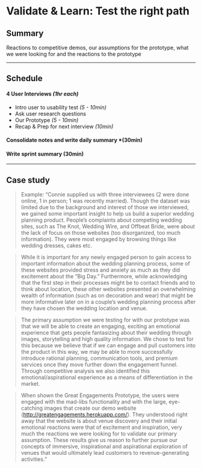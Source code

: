 # Validate & Learn: Test the right path

## Summary

Reactions to competitive demos, our assumptions for the prototype, what we were
looking for and the reactions to the prototype

---

## Schedule

#### 4 User Interviews *(1hr each)*

* Intro user to usability test *(5 - 10min)*
* Ask user research questions
* Our Prototype *(5 - 10min)*
* Recap & Prep for next interview *(10min)*

#### Consolidate notes and write daily summary *(30min)

#### Write sprint summary (30min)

---

## Case study

> Example: “Connie supplied us with three interviewees (2 were done online, 1 in
> person; 1 was recently married). Though the dataset was limited due to the
> background and interest of those we interviewed, we gained some important
> insight to help us build a superior wedding planning product. People’s
> complaints about competing wedding sites, such as The Knot, Wedding Wire, and
> Offbeat Bride, were about the lack of focus on those websites (too
> disorganized, too much information). They were most engaged by browsing things
> like wedding dresses, cakes  etc.

> While it is important for any newly engaged person to gain access to important
> information about the wedding planning process, some of these websites
> provided stress and anxiety as much as they did excitement about the “Big
> Day.” Furthermore, while acknowledging that the first step in their processes
> might be to contact friends and to think about location, these other websites
> presented an overwhelming wealth of information (such as on decoration and
> wear) that might be more informative later on in a couple’s wedding planning
> process after they have chosen the wedding location and venue.

> The primary assumption we were testing for with our prototype was that we will
> be able to create an engaging, exciting an emotional experience that gets
> people fantasizing about their wedding through images, storytelling and high
> quality information. We chose to test for this because we believe that if we
> can engage and pull customers into the product in this way, we may be able to
> more successfully introduce rational planning, communication tools, and
> premium services once they move further down the engagement funnel. Through
> competitive analysis we also identified this emotional/aspirational experience
> as a means of differentiation in the market.

> When shown the Great Engagements Prototype, the users were engaged with the
> mad-libs functionality and with the large, eye-catching images that create our
> demo website (http://greatengagements.herokuapp.com/). They understood right
> away that the website is about venue discovery and their initial emotional
> reactions were that of excitement and inspiration, very much the reactions we
> were looking for to validate our primary assumption. These results give us
> reason to further pursue our concepts of immersive, inspirational and
> aspirational exploration of venues that would ultimately lead customers to
> revenue-generating activities.”
